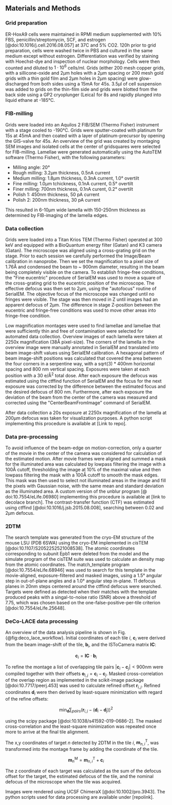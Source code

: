 ## Materials and Methods

### Grid preparation

ER-HoxA9 cells were maintained in RPMI medium supplemented with 10% FBS,
penicillin/streptomycin, SCF, and estrogen [@doi:10.1016/j.cell.2016.08.057] at
37C and 5% CO2. 120h prior to grid preparation, cells were washed twice in PBS
and cultured in the same medium except without estrogen. Differentiation was
verified by staining with Hoechst-dye and inspection of nuclear morphology.
Cells were then counted and diluted to $1\cdot10^6$ cells/ml. Grids (either 200
mesh copper grids, with a sillicone-oxide and 2µm holes with a 2µm spacing or
200 mesh gold grids with a thin gold film and 2µm holes in 2µm spacing) were
glow-discharged from both sides using a 15mA for 45s. 3.5µl of cell suspension
was added to grids on the thin-film side and grids were blotted from the back
side using a GP2 cryoplunger (Leica) for 8s and rapidly plunged into liquid
ethane at -185°C. 

### FIB-milling

Grids were loaded into an Aquilos 2 FIB/SEM (Thermo Fisher) instrument with a
stage cooled to -190°C. Grids were sputter-coated with platinum for 15s at 45mA
and then coated with a layer of platinum-precursor by opening the GIS-valve for
45s. An overview of the grid was created by montaging SEM images and isolated
cells at the center of gridsquares were selected for FIB-milling. Lamellae were
generated automatically using the AutoTEM software (Thermo Fisher), with the
following parameters:

- Milling angle: 20°
- Rough milling: 3.2µm thickness, 0.5nA current
- Medium milling: 1.8µm thickness, 0.3nA current, 1.0° overtilt
- Fine milling: 1.0µm tchickness, 0.1nA current, 0.5° overtilt
- Finer milling: 700nm thickness, 0.1nA curent, 0.2° overtilt
- Polish 1: 450nm thickness, 50 pA current
- Polish 2: 200nm thickness, 30 pA current

This resulted in 6-10µm wide lamella with 150-250nm thickness as determined by
FIB-imaging of the lamella edges.

### Data collection

Grids were loaded into a Titan Krios TEM (Thermo Fisher) operated at 300 keV and
equipped with a BioQuantum energy filter (Gatan) and K3 camera (Gatan). The
microscope was aligned using a cross-grating grid on the stage. Prior to each
session we carefully performed the Image/Beam calibration in nanoprobe. Then we
set the magnification to a pixel size of 1.76Å and condensed the beam to ~ 900nm
diameter, resulting in the beam being completely visible on the camera. To
establish fringe-free conditions, the "Fine eucentric" procedure of SerialEM was
used to move a square of the cross-grating grid to the eucentric position of the
microscope. The effective defocus was then set to 2µm, using the "autofocus"
routine of SerialEM. The objective focus of the microscope was changed until no
fringes were visible. The stage was then moved in Z until images had an apparent
defocus of 2µm. The difference in stage Z-position between the eucentric and
fringe-free conditions was used to move other areas into fringe-free condition.

Low magnification montages were used to find lamellae and lamellae that were
sufficiently thin and free of contamination were selected for automated data
collection. Overview images of each lamella were taken at 2250x magnification
(38Å pixel-size). The corners of the lamella in the overview image were manually
annotated in SerialEM and translated into beam image-shift values using SerialEM
calibration. A hexagonal pattern of beam image-shift positions was calculated
that covered the area between the four corners in a serpentine way, with a
sqrt(3) * 400nm horizontal spacing and 800 nm vertical spacing. Exposures were
 taken at each position with a 30 e/Å$^2$ total dose. After each exposure the
defocus was estimated using the ctffind function of SerialEM and the focus for
the next exposure was corrected by the difference between the estimated focus
and the desired defocus of 800 nm. Furthermore, after each exposure the
deviation of the beam from the center of the camera was measured and corrected
using the "CenterBeamFromImage" command of SerialEM.

After data collection a 20s exposure at 2250x magnification of the lamella at
200μm defocus was taken for visualization purposes. A python script implementing
this procedure is available at [Link to repo].

### Data pre-processing

To avoid influence of the beam-edge on motion-correction, only a quarter of the
movie in the center of the camera was considered for calculation of the
estimated motion. After movie frames were aligned and summed a mask for the
illuminated area was calculated by lowpass filtering the image with a 100Å
cutoff, thresholding the image at 10% of the maximal value and then lowpass
filtering the mask with a 100Å cutoff to smooth the mask edges. This mask was
then used to select not illuminated areas in the image and fill the pixels with
Gaussian noise, with the same mean and standard deviation as the illuminated
area. A custom version of the unblur program [@ doi:10.7554/eLife.06980]
implementing this procedure is available at [link to decolace branch]. The
contrast-transfer function (CTF) was estimated using ctffind
[@doi:10.1016/j.jsb.2015.08.008], searching between 0.02 and 2μm defocus. 

### 2DTM

The search template was generated from the cryo-EM structure of the mouse LSU
(PDB 6SWA) using the cryo-EM implemented in *cis*TEM
[@doi:10.1107/S2052252521008538]. The atomic coordinates corresponding to
subunit Epb1 were deleted from the model and the simulate program of the cisTEM
suite was used to calculate an density map from the atomic coordinates. The
match_template program [@doi:10.7554/eLife.68946] was used to search for this
template in the movie-aligned, exposure-filtered and masked images, using a 1.5°
angular step in out-of-plane angles and a 1.0° angular step in-plane. 11 defocus
planes in 20nm steps centered around the ctffind defocus were searched. Targets
were defined as detected when their matches with the template produced peaks
with a singal-to-noise ratio (SNR) above a threshold of 7.75, which was chosen
based on the one-false-positive-per-tile criterion [@doi:10.7554/eLife.25648].

### DeCo-LACE data processing

An overview of the data analysis pipeline is shown in Fig.
{@fig:deco_lace_workflow}. Initial coordinates of each tile $i$,
$\mathbf{c}_{i}$ were derived from the beam image-shift of the tile, $\mathbf{b}_i$,
and the ISToCamera matrix $\mathbf{IC}$: 

$$\mathbf{c}_{i} = \mathbf{IC} \cdot \mathbf{b}_i$$

To refine the montage a list of overlapping tile pairs
$|\mathbf{c}_i-\mathbf{c}_j| < 900\textrm{nm}$ were compiled together with their offsets
$\mathbf{o}_{i,j} = \mathbf{c}_i-\mathbf{c}_j$. Masked
cross-correlation of the overlap region as implemented in the scikit-image
package [@doi:10.7717/peerj.453] was used to calculate refined offset $\mathbf{r}_{i,j}$. Refined coordinates $\mathbf{d}_{i}$ were then derived by least-square minimization with regard of the refine offsets:

$$ \displaystyle{\min_{\mathbf{d}} \sum_{pairs}{(\mathbf{r}_{i,j} - (\mathbf{d}_i-\mathbf{d}_j))^2}}$$

using the scipy package [@doi:10.1038/s41592-019-0686-2]. The masked cross-correlation and the least-square minimization was repeated once more to arrive at the final tile alignment. 

The x,y coordinates of target $n$ detected by 2DTM in the tile $i$,
$\textbf{m}^\textrm{T}_{n,i}$, was transformed into the montage frame by adding
the coordinate of the tile.

$$ \textbf{m}^\textrm{M}_n = \textbf{m}^\textrm{T}_{n,i} + \textbf{c}_i$$

The z coordinate of each target was calculated as the sum of the defocus offset
for the target, the estimated defocus of the tile, and the nominal defocus of
the microscope when the tile was acquired. 

Images were rendered using UCSF ChimeraX [@doi:10.1002/pro.3943]. The python scripts used for data processing are available
under [repolink].

